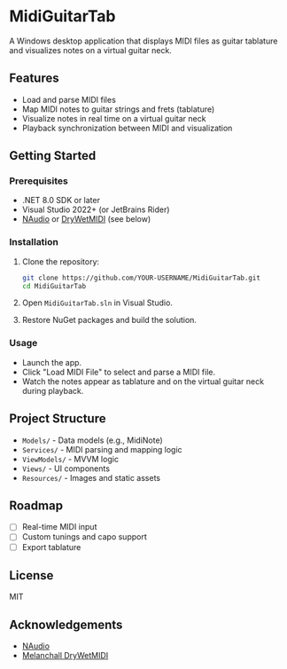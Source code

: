 # MidiGuitarTab

A Windows desktop application that displays MIDI files as guitar tablature and visualizes notes on a virtual guitar neck.

## Features

- Load and parse MIDI files
- Map MIDI notes to guitar strings and frets (tablature)
- Visualize notes in real time on a virtual guitar neck
- Playback synchronization between MIDI and visualization

## Getting Started

### Prerequisites

- .NET 8.0 SDK or later
- Visual Studio 2022+ (or JetBrains Rider)
- [NAudio](https://github.com/naudio/NAudio) or [DryWetMIDI](https://github.com/melanchall/drywetmidi) (see below)

### Installation

1. Clone the repository:
    ```sh
    git clone https://github.com/YOUR-USERNAME/MidiGuitarTab.git
    cd MidiGuitarTab
    ```

2. Open `MidiGuitarTab.sln` in Visual Studio.

3. Restore NuGet packages and build the solution.

### Usage

- Launch the app.
- Click "Load MIDI File" to select and parse a MIDI file.
- Watch the notes appear as tablature and on the virtual guitar neck during playback.

## Project Structure

- `Models/` - Data models (e.g., MidiNote)
- `Services/` - MIDI parsing and mapping logic
- `ViewModels/` - MVVM logic
- `Views/` - UI components
- `Resources/` - Images and static assets

## Roadmap

- [ ] Real-time MIDI input
- [ ] Custom tunings and capo support
- [ ] Export tablature

## License

MIT

## Acknowledgements

- [NAudio](https://github.com/naudio/NAudio)
- [Melanchall DryWetMIDI](https://github.com/melanchall/drywetmidi)
